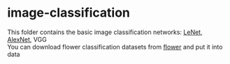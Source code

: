 # image-classification
This folder contains the basic image classification networks: [LeNet](https://github.com/Kyrie798/image-classification/tree/main/LeNet), [AlexNet](https://github.com/Kyrie798/image-classification/tree/main/LeNet), VGG  
You can download flower classification datasets from [flower](https://storage.googleapis.com/download.tensorflow.org/example_images/flower_photos.tgz) and put it into data
